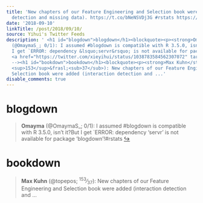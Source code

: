 ```yaml
---
title: 'New chapters of our Feature Engineering and Selection book were added (interaction
  detection and missing data). https://t.co/bNeNSVDj3G #rstats https://t.co/yRv99AXhTz'
date: '2018-09-10'
linkTitle: /post/2018/09/10/
source: Yihui's Twitter Feeds
description: ' <h1 id="blogdown">blogdown</h1><blockquote><p><strong>Omayma</strong>
  (@OmaymaS_; 0/1): I assumed #blogdown is compatible with R 3.5.0, isn&rsquo;t it?But
  I get `ERROR: dependency &lsquo;servr&rsquo; is not available for package &lsquo;blogdown&rsquo;!#rstats
  <a href="https://twitter.com/xieyihui/status/1038783584562307072" target="_blank">&#8618;</a></p></blockquote><!--
  --><h1 id="bookdown">bookdown</h1><blockquote><p><strong>Max Kuhn</strong> (@topepos;
  <sup>153</sup>&frasl;<sub>37</sub>): New chapters of our Feature Engineering and
  Selection book were added (interaction detection and ...'
disable_comments: true
---
```

 <h1 id="blogdown">blogdown</h1><blockquote><p><strong>Omayma</strong> (@OmaymaS_; 0/1): I assumed #blogdown is compatible with R 3.5.0, isn&rsquo;t it?But I get `ERROR: dependency &lsquo;servr&rsquo; is not available for package &lsquo;blogdown&rsquo;!#rstats <a href="https://twitter.com/xieyihui/status/1038783584562307072" target="_blank">&#8618;</a></p></blockquote><!-- --><h1 id="bookdown">bookdown</h1><blockquote><p><strong>Max Kuhn</strong> (@topepos; <sup>153</sup>&frasl;<sub>37</sub>): New chapters of our Feature Engineering and Selection book were added (interaction detection and ...
